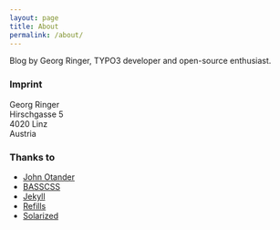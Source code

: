 ```yaml
---
layout: page
title: About
permalink: /about/
---
```


Blog by Georg Ringer, TYPO3 developer and open-source enthusiast.

### Imprint

Georg Ringer<br>
Hirschgasse 5<br>
4020 Linz<br>
Austria


### Thanks to

* [John Otander](http://johnotander.com)
* [BASSCSS](http://basscss.com)
* [Jekyll](http://jekyllrb.com)
* [Refills](http://refills.bourbon.io/)
* [Solarized](http://ethanschoonover.com/solarized)
